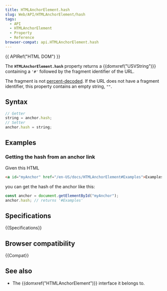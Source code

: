 ```yaml
---
title: HTMLAnchorElement.hash
slug: Web/API/HTMLAnchorElement/hash
tags:
  - API
  - HTMLAnchorElement
  - Property
  - Reference
browser-compat: api.HTMLAnchorElement.hash
---
```

{{ APIRef("HTML DOM") }}

The
**`HTMLAnchorElement.hash`** property returns a
{{domxref("USVString")}} containing a `'#'` followed by the fragment
identifier of the URL.

The fragment is not [percent-decoded](/en-US/docs/Glossary/percent-encoding). If the URL does not
have a fragment identifier, this property contains an empty string, `""`.

## Syntax

```js
// Getter
string = anchor.hash;
// Setter
anchor.hash = string;
```

## Examples

### Getting the hash from an anchor link

Given this HTML

```html
<a id="myAnchor" href="/en-US/docs/HTMLAnchorElement#Examples">Examples</a>
```

you can get the hash of the anchor like this:

```js
const anchor = document.getElementById("myAnchor");
anchor.hash; // returns '#Examples'
```

## Specifications

{{Specifications}}

## Browser compatibility

{{Compat}}

## See also

- The {{domxref("HTMLAnchorElement")}} interface it belongs to.
